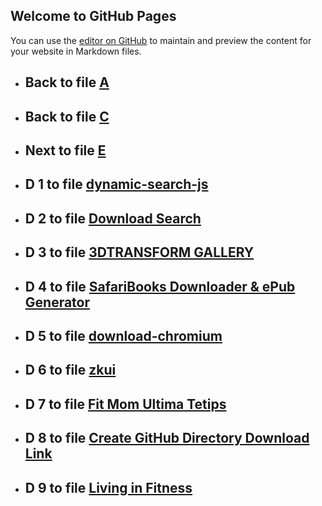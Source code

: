 ## Welcome to GitHub Pages

You can use the [editor on GitHub](https://github.com/samuelbetio/alphabet.file/edit/master/A/B/C/D/README.md) to maintain and preview the content for your website in Markdown files.

- ## **Back** to file [A](../../../../README.md)

- ## **Back** to file [C](../)
- ## **Next** to file [E](E/)


- ## **D 1** to file [dynamic-search-js](1/)
- ## **D 2** to file [Download Search](2/)
- ## **D 3** to file [3DTRANSFORM GALLERY](3/)
- ## **D 4** to file [SafariBooks Downloader & ePub Generator](4/)
- ## **D 5** to file [download-chromium](5/)
- ## **D 6** to file [zkui](6/)
- ## **D 7** to file [Fit Mom Ultima Tetips](7/)
- ## **D 8** to file [Create GitHub Directory Download Link](8/)
- ## **D 9** to file [Living in Fitness](9/)
